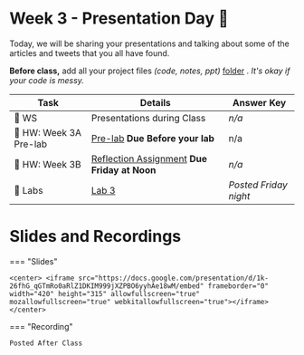 # Week 3  - Presentation Day :tada:



<!-- Todo add slides -->

<!--[![Download Notebook](https://files.christianfjung.com/buttons/googleSlides.svg)](Link Here)-->



Today, we will be sharing your presentations and talking about some of the articles and tweets that you all have found. 

 

**Before class,**  add all your project files *(code, notes, ppt)*   [folder](https://drive.google.com/drive/folders/1QyCASA1mPBlXtZHQlddBKmpVpgBr1Wx7?usp=sharing) . *It's okay if your code is messy.*

<!-- Comment Out Answer Key -->

| **Task**                             | Details                                              | Answer Key            |
| ------------------------------------ | ---------------------------------------------------- | --------------------- |
| :school: WS                          | Presentations during Class                           | *n/a*                 |
| :school_satchel: HW: Week 3A Pre-lab | [Pre-lab](hw3) **Due Before your lab**               | n/a                   |
| :school_satchel: HW: Week 3B         | [Reflection Assignment](hw3b) **Due Friday at Noon** | *n/a*                 |
| :microscope: ​Labs                    | [Lab 3](lab3)                                        | *Posted Friday night* |







# Slides and Recordings



=== "Slides"

    <center> <iframe src="https://docs.google.com/presentation/d/1k-26fhG_qGTmRo0aRlZ1DKIM999jXZPBO6yyhAe18wM/embed" frameborder="0" width="420" height="315" allowfullscreen="true" mozallowfullscreen="true" webkitallowfullscreen="true"></iframe> </center>

=== "Recording"

    Posted After Class

